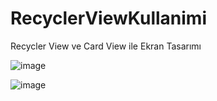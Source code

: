# RecyclerViewKullanimi
 Recycler View ve Card View ile Ekran Tasarımı


![image](https://user-images.githubusercontent.com/83670111/183749288-ebf34aae-85aa-47b1-a565-b1aeb0392a35.png)

![image](https://user-images.githubusercontent.com/83670111/183749387-91e4fa3d-933a-4e41-94b9-560d32345c49.png)

